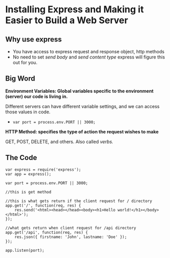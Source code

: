 # Installing Express and Making it Easier to Build a Web Server

## Why use express
+ You have access to express request and response object, http methods
+ No need to set *send body* and *send content type* express will figure this out for you.

## Big Word

**Environment Variables: Global variables specific to the environment (server) our code is living in.**

Different servers can have different variable settings, and we can access those values in code.

+ ``var port = process.env.PORT || 3000;``

**HTTP Method: specifies the type of action the request wishes to make**

GET, POST, DELETE, and others. Also called *verbs.*

## The Code

```
var express = require('express');
var app = express();

var port = process.env.PORT || 3000;

//this is get method

//this is what gets return if the client request for / directory
app.get('/', function(req, res) {
	res.send('<html><head></head><body><h1>Hello world!</h1></body></html>');
});

//what gets return when client request for /api directory
app.get('/api', function(req, res) {
	res.json({ firstname: 'John', lastname: 'Doe' });
});

app.listen(port);

```
